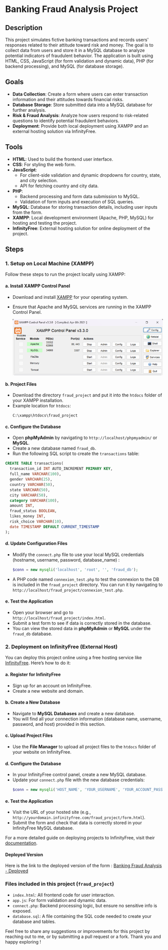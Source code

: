 # Banking Fraud Analysis Project

## Description
This project simulates fictive banking transactions and records users' responses related to their attitude toward risk and money. The goal is to collect data from users and store it in a MySQL database to analyze potential indicators of fraudulent behavior. The application is built using HTML, CSS, JavaScript (for form validation and dynamic data), PHP (for backend processing), and MySQL (for database storage).

## Goals
- **Data Collection**: Create a form where users can enter transaction information and their attitudes towards financial risks.
- **Database Storage**: Store submitted data into a MySQL database for further analysis.
- **Risk & Fraud Analysis**: Analyze how users respond to risk-related questions to identify potential fraudulent behaviors.
- **Deployment**: Provide both local deployment using XAMPP and an external hosting solution via InfinityFree.

## Tools
- **HTML**: Used to build the frontend user interface.
- **CSS**: For styling the web form.
- **JavaScript**: 
  - For client-side validation and dynamic dropdowns for country, state, and city selection.
  - API for fetching country and city data.
- **PHP**: 
  - Backend processing and form data submission to MySQL.
  - Validation of form inputs and execution of SQL queries.
- **MySQL**: Database for storing transaction details, including user inputs from the form.
- **XAMPP**: Local development environment (Apache, PHP, MySQL) for hosting and testing the project.
- **InfinityFree**: External hosting solution for online deployment of the project.

## Steps

### 1. Setup on Local Machine (XAMPP)
Follow these steps to run the project locally using XAMPP:

#### a. Install XAMPP Control Panel
   - Download and install [XAMPP](https://www.apachefriends.org/download.html) for your operating system.
   - Ensure that Apache and MySQL services are running in the XAMPP Control Panel.
     
     <img src="img/transactions.png" alt="xampp" width="500" style="display:inline-block; vertical-align:middle;" />

#### b. Project Files
   - Download the directory `fraud_project` and put it into the `htdocs` folder of your XAMPP installation.
   - Example location for `htdocs`: 
     ``` 
     C:\xampp\htdocs\fraud_project
     ```

#### c. Configure the Database
   - Open **phpMyAdmin** by navigating to `http://localhost/phpmyadmin/` or **MySQL**.
   - Create a new database named `fraud_db`.
   - Run the following SQL script to create the `transactions` table:

```sql
CREATE TABLE transactions(
  transaction_id INT AUTO_INCREMENT PRIMARY KEY,
  full_name VARCHAR(100),
  gender VARCHAR(25),
  country VARCHAR(50),
  state VARCHAR(50),
  city VARCHAR(50),
  category VARCHAR(100),
  amount INT,
  fraud_status BOOLEAN,
  likes_money INT,
  risk_choice VARCHAR(10),	
  date TIMESTAMP DEFAULT CURRENT_TIMESTAMP
);
```

#### d. Update Configuration Files
   - Modify the `connect.php` file to use your local MySQL credentials (hostname, username, password, database_name) :
     ```php
     $conn = new mysqli('localhost', 'root', '', 'fraud_db');
     ```
  - A PHP code named `connexion_test.php` to test the connexion to the DB is included in the `fraud_project` directory. You can run it by navigating to `http://localhost/fraud_project/connexion_test.php`.

#### e. Test the Application
   - Open your browser and go to `http://localhost/fraud_project/index.html`.
   - Submit a test form to see if data is correctly stored in the database.
   - You can view the stored data in **phpMyAdmin** or **MySQL** under the `fraud_db` database.

### 2. Deployment on InfinityFree (External Host)

You can deploy this project online using a free hosting service like [InfinityFree](https://www.infinityfree.com/). Here’s how to do it:

#### a. Register for InfinityFree
   - Sign up for an account on InfinityFree.
   - Create a new website and domain.

#### b. Create a New Database
   - Navigate to **MySQL Databases** and create a new database.
   - You will find all your connection information (database name, username, password, and host) provided in this section.

#### c. Upload Project Files
   - Use the **File Manager** to upload all project files to the `htdocs` folder of your website on InfinityFree.

#### d. Configure the Database
   - In your InfinityFree control panel, create a new MySQL database.
   - Update your `connect.php` file with the new database credentials:
     ```php
     $conn = new mysqli('HOST_NAME', 'YOUR_USERNAME', 'YOUR_ACCOUNT_PASSWORD', 'YOUR_DB_NAME');
     ```

#### e. Test the Application
   - Visit the URL of your hosted site (e.g., `http://yourdomain.infinityfree.com/fraud_project/form.html`).
   - Submit the form and check that data is correctly stored in your InfinityFree MySQL database.

For a more detailed guide on deploying projects to InfinityFree, visit their [documentation]([https://support.infinityfree.net/getting-started/](https://forum.infinityfree.com/)).

#### Deployed Version
Here is the link to the deployed version of the form : [Banking Fraud Analysis - Deployed](http://auradev.infinityfreeapp.com/fraud_project/index.html)

### Files included in this project (`fraud_project`)
- `index.html`: All frontend code for user interaction.
- `app.js`: For form validation and dynamic data.
- `connect.php`: Backend processing logic, but ensure no sensitive info is exposed.
- `database.sql`: A file containing the SQL code needed to create your database and tables.


Feel free to share any suggestions or improvements for this project by reaching out to me, or by submitting a pull request or a fork. Thank you and happy exploring !
